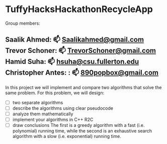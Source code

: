 # TuffyHacksHackathonRecycleApp

Group members:

Saalik Ahmed: 📫 Saalikahmed@gmail.com
Trevor Schoner: 📫 TrevorSchoner@gmail.com
Hamid Suha: 📫 hsuha@csu.fullerton.edu
Christopher Antes: : 📫 890popbox@gmail.com
-------------------------------------------------------------------------------------------------------------------------------------------------------------------

In this project we will implement and compare two algorithms that solve the same problem. 
For this problem, we will design:
- [ ] two separate algorithms
- [ ] describe the algorithms using clear pseudocode
- [ ] analyze them mathematically
- [ ] implement your algorithms in C++
R2C
- [ ] draw conclusions
The first is a greedy algorithm with a fast (i.e. polynomial) running time, while the second is an exhaustive search algorithm with a slow (i.e. exponential) running time.

